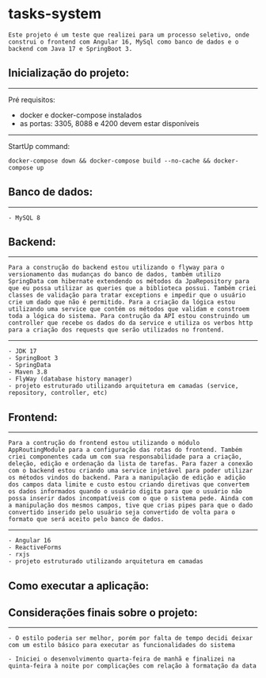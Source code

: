 # tasks-system

    Este projeto é um teste que realizei para um processo seletivo, onde construi o frontend com Angular 16, MySql como banco de dados e o backend com Java 17 e SpringBoot 3.

## Inicialização do projeto:
***
Pré requisitos:
- docker e docker-compose instalados
- as portas: 3305, 8088 e 4200 devem estar disponíveis
***

StartUp command:
```
docker-compose down && docker-compose build --no-cache && docker-compose up
```



## Banco de dados:
*** 
    - MySQL 8

## Backend:
***
    Para a construção do backend estou utilizando o flyway para o versionamento das mudanças do banco de dados, também utilizo SpringData com hibernate extendendo os métodos da JpaRepository para que eu possa utilizar as queries que a biblioteca possui. Também criei classes de validação para tratar exceptions e impedir que o usuário crie um dado que não é permitido. Para a criação da lógica estou utilizando uma service que contém os métodos que validam e constroem toda a lógica do sistema. Para contrução da API estou construindo um controller que recebe os dados do da service e utiliza os verbos http para a criação dos requests que serão utilizados no frontend.
***
    - JDK 17
    - SpringBoot 3
    - SpringData
    - Maven 3.8
    - FlyWay (database history manager)
    - projeto estruturado utilizando arquitetura em camadas (service, repository, controller, etc)

## Frontend:
***
    Para a contrução do frontend estou utilizando o módulo AppRoutingModule para a configuração das rotas do frontend. Também criei componentes cada um com sua responsabilidade para a criação, deleção, edição e ordenação da lista de tarefas. Para fazer a conexão com o backend estou criando uma service injetável para poder utilizar os métodos vindos do backend. Para a manipulação de edição e adição dos campos data limite e custo estou criando diretivas que convertem os dados informados quando o usuário digita para que o usuário não possa inserir dados incompatíveis com o que o sistema pede. Ainda com a manipulação dos mesmos campos, tive que crias pipes para que o dado convertido inserido pelo usuário seja convertido de volta para o formato que será aceito pelo banco de dados.
***
    - Angular 16
	- ReactiveForms
    - rxjs
    - projeto estruturado utilizando arquitetura em camadas

## Como executar a aplicação:

## Considerações finais sobre o projeto:
***
	- O estilo poderia ser melhor, porém por falta de tempo decidi deixar com um estilo básico para executar as funcionalidades do sistema

	- Iniciei o desenvolvimento quarta-feira de manhã e finalizei na quinta-feira à noite por complicações com relação à formatação da data